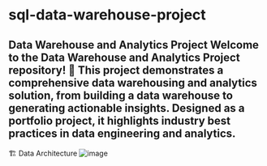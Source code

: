 # sql-data-warehouse-project
Data Warehouse and Analytics Project
Welcome to the Data Warehouse and Analytics Project repository! 🚀
This project demonstrates a comprehensive data warehousing and analytics solution, from building a data warehouse to generating actionable insights. Designed as a portfolio project, it highlights industry best practices in data engineering and analytics.
---------------------------------------------------------------------------------------------------------------------------------------------------------------
🏗️ Data Architecture
![image](https://github.com/user-attachments/assets/7b75427a-d7a6-4a9d-b6b5-d088421dccdd)
